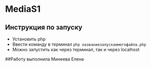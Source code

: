 # MediaS1
## Инструкция по запуску
* Установить php
* Ввести команду в терминал `php названиезапускаемогофайла.php`
* Можно запустить как через терминал, так и через localhost

##Работу выполнила Минеева Елена
